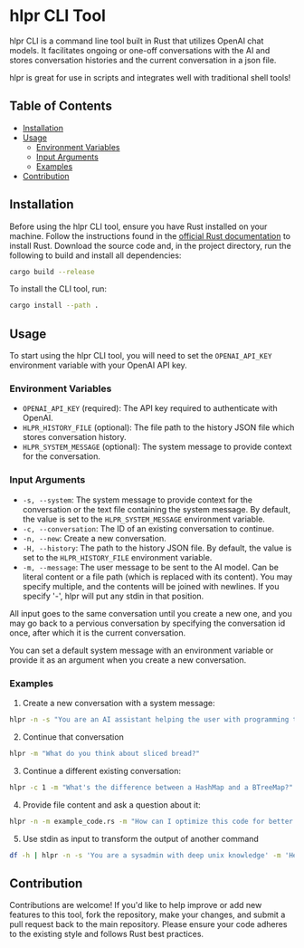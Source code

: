# hlpr CLI Tool

hlpr CLI is a command line tool built in Rust that utilizes OpenAI chat models. It facilitates ongoing or one-off conversations with the AI and stores conversation histories and the current conversation in a json file. 

hlpr is great for use in scripts and integrates well with traditional shell tools!

## Table of Contents

- [Installation](#installation)
- [Usage](#usage)
    - [Environment Variables](#environment-variables)
    - [Input Arguments](#input-arguments)
    - [Examples](#examples)
- [Contribution](#contribution)

## Installation

Before using the hlpr CLI tool, ensure you have Rust installed on your machine. Follow the instructions found in the [official Rust documentation](https://www.rust-lang.org/tools/install) to install Rust. Download the source code and, in the project directory, run the following to build and install all dependencies:

```bash
cargo build --release
```

To install the CLI tool, run:

```bash
cargo install --path .
```

## Usage

To start using the hlpr CLI tool, you will need to set the `OPENAI_API_KEY` environment variable with your OpenAI API key.

### Environment Variables

- `OPENAI_API_KEY` (required): The API key required to authenticate with OpenAI.
- `HLPR_HISTORY_FILE` (optional): The file path to the history JSON file which stores conversation history.
- `HLPR_SYSTEM_MESSAGE` (optional): The system message to provide context for the conversation.

### Input Arguments

- `-s, --system`: The system message to provide context for the conversation or the text file containing the system message. By default, the value is set to the `HLPR_SYSTEM_MESSAGE` environment variable.
- `-c, --conversation`: The ID of an existing conversation to continue.
- `-n, --new`: Create a new conversation.
- `-H, --history`: The path to the history JSON file. By default, the value is set to the `HLPR_HISTORY_FILE` environment variable.
- `-m, --message`: The user message to be sent to the AI model. Can be literal content or a file path (which is replaced with its content). You may specify multiple, and the contents will be joined with newlines. If you specify '-', hlpr will put any stdin in that position.

All input goes to the same conversation until you create a new one, and you may go back to a pervious conversation by specifying the conversation id once, after which it is the current conversation. 

You can set a default system message with an environment variable or provide it as an argument when you create a new conversation.


### Examples

1. Create a new conversation with a system message:

```bash
hlpr -n -s "You are an AI assistant helping the user with programming tasks."
```

2. Continue that conversation 

```bash
hlpr -m "What do you think about sliced bread?" 
```

3. Continue a different existing conversation:

```bash
hlpr -c 1 -m "What's the difference between a HashMap and a BTreeMap?"
```

4. Provide file content and ask a question about it:

```bash
hlpr -n -m example_code.rs -m "How can I optimize this code for better performance?"
```

5. Use stdin as input to transform the output of another command

```bash
df -h | hlpr -n -s 'You are a sysadmin with deep unix knowledge' -m 'Here is a dump of my disk usage' -m '-' -m 'Please transform this data into a useful json report'
```

## Contribution

Contributions are welcome! If you'd like to help improve or add new features to this tool, fork the repository, make your changes, and submit a pull request back to the main repository. Please ensure your code adheres to the existing style and follows Rust best practices.